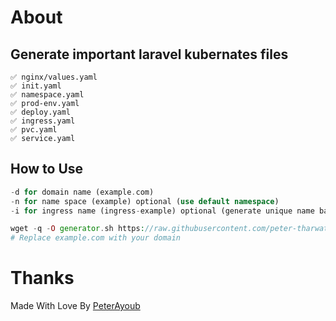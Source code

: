 # About

## Generate important laravel kubernates files

```
✅ nginx/values.yaml
✅ init.yaml
✅ namespace.yaml
✅ prod-env.yaml
✅ deploy.yaml
✅ ingress.yaml
✅ pvc.yaml
✅ service.yaml
```

## How to Use

```php
-d for domain name (example.com)
-n for name space (example) optional (use default namespace)
-i for ingress name (ingress-example) optional (generate unique name based on domain name)
```
```php
wget -q -O generator.sh https://raw.githubusercontent.com/peter-tharwat/kubernates-laravel-generator/master/generator.sh ; chmod +x generator.sh ; ./generator.sh -d example.com -n default
# Replace example.com with your domain
```

# Thanks
Made With Love By [PeterAyoub](https://PeterAyoub.me/)